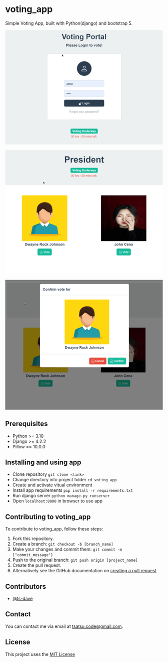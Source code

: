 # voting_app
Simple Voting App, built with Python(django) and bootstrap 5.

![alt text](1.png)

![alt text](2.png)

![alt text](3.png)

## Prerequisites
* Python >= 3.10
* Django >= 4.2.2
* Pillow == 10.0.0

## Installing and using app
* Clone repository
    ```git clone <link>```
* Change directory into project folder
    ```cd voting_app```
* Create and activate vitual environment
* Install app requirements
    ```pip install -r requirements.txt```
* Run django server 
	```python manage.py runserver```
* Open ```localhost:8000``` in browser to use app

## Contributing to voting_app
To contribute to voting_app, follow these steps:

1. Fork this repository.
2. Create a branch: ```git checkout -b [branch_name]```
3. Make your changes and commit them: ```git commit -m ["commit_message"]```
4. Push to the original branch: ```git push origin [project_name]```
5. Create the pull request.
6. Alternatively see the GitHub documentation on [creating a pull request](https://help.github.com/en/github/collaborating-with-issues-and-pull-requests/creating-a-pull-request)

## Contributors
* [@ts-dave](https://github.com/ts-dave)

## Contact
You can contact me via email at [tsatsu.code@gmail.com](tsatsu.code@gmail.com).

## License
This project uses the [MIT License](https://opensource.org/licenses/MIT)
